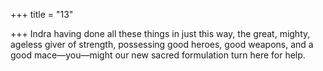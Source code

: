 +++
title = "13"

+++
Indra having done all these things in just this way, the great, mighty,  ageless giver of strength,
possessing good heroes, good weapons, and a good mace—you—might  our new sacred formulation turn here for help.